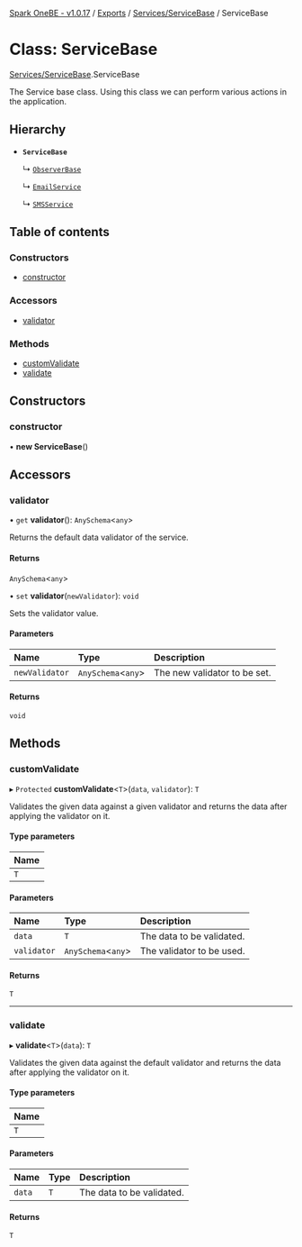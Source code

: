 [Spark OneBE - v1.0.17](../README.md) / [Exports](../modules.md) / [Services/ServiceBase](../modules/Services_ServiceBase.md) / ServiceBase

# Class: ServiceBase

[Services/ServiceBase](../modules/Services_ServiceBase.md).ServiceBase

The Service base class. Using this class we can perform
various actions in the application.

## Hierarchy

- **`ServiceBase`**

  ↳ [`ObserverBase`](DB_Mongo_ObserverBase.ObserverBase.md)

  ↳ [`EmailService`](Email_EmailService.EmailService.md)

  ↳ [`SMSService`](SMS_SMSService.SMSService.md)

## Table of contents

### Constructors

- [constructor](Services_ServiceBase.ServiceBase.md#constructor)

### Accessors

- [validator](Services_ServiceBase.ServiceBase.md#validator)

### Methods

- [customValidate](Services_ServiceBase.ServiceBase.md#customvalidate)
- [validate](Services_ServiceBase.ServiceBase.md#validate)

## Constructors

### constructor

• **new ServiceBase**()

## Accessors

### validator

• `get` **validator**(): `AnySchema`<`any`\>

Returns the default data validator of the service.

#### Returns

`AnySchema`<`any`\>

• `set` **validator**(`newValidator`): `void`

Sets the validator value.

#### Parameters

| Name | Type | Description |
| :------ | :------ | :------ |
| `newValidator` | `AnySchema`<`any`\> | The new validator to be set. |

#### Returns

`void`

## Methods

### customValidate

▸ `Protected` **customValidate**<`T`\>(`data`, `validator`): `T`

Validates the given data against a given validator and returns
the data after applying the validator on it.

#### Type parameters

| Name |
| :------ |
| `T` |

#### Parameters

| Name | Type | Description |
| :------ | :------ | :------ |
| `data` | `T` | The data to be validated. |
| `validator` | `AnySchema`<`any`\> | The validator to be used. |

#### Returns

`T`

___

### validate

▸ **validate**<`T`\>(`data`): `T`

Validates the given data against the default validator and returns
the data after applying the validator on it.

#### Type parameters

| Name |
| :------ |
| `T` |

#### Parameters

| Name | Type | Description |
| :------ | :------ | :------ |
| `data` | `T` | The data to be validated. |

#### Returns

`T`
